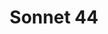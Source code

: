 ---
title: Sonnet 44
recording_type: poem
audio_path: /assets/music/sonnet44.mp3
composer: William Shakespeare
text_path: https://en.wikipedia.org/wiki/Sonnet_44
---